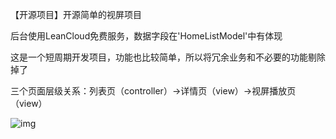 
【开源项目】开源简单的视屏项目



后台使用LeanCloud免费服务，数据字段在'HomeListModel'中有体现

这是一个短周期开发项目，功能也比较简单，所以将冗余业务和不必要的功能剔除掉了

三个页面层级关系：列表页（controller）->详情页（view）->视屏播放页（view）

![img](https://github.com/YunsChou/YsResource/blob/master/YsCrideo_Animation.gif)

